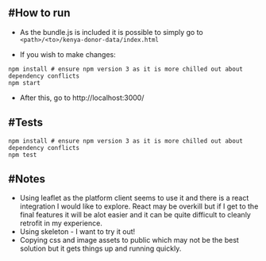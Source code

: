 #How to run
-----------

- As the bundle.js is included it is possible to simply go to `<path>/<to>/kenya-donor-data/index.html`


- If you wish to make changes:

```
npm install # ensure npm version 3 as it is more chilled out about dependency conflicts
npm start
```

- After this, go to http://localhost:3000/

#Tests
-----------

```
npm install # ensure npm version 3 as it is more chilled out about dependency conflicts
npm test 
```

#Notes
------

- Using leaflet as the platform client seems to use it and there is a react integration I would like to explore. React may be overkill but if I get to the final features it will be alot easier and it can be quite difficult to cleanly retrofit in my experience.
- Using skeleton - I want to try it out!
- Copying css and image assets to public which may not be the best solution but it gets things up and running quickly. 
